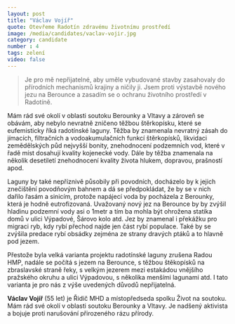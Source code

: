 ```yaml
---
layout: post
title: "Václav Vojíř"
quote: Otevřeme Radotín zdravému životnímu prostředí
image: /media/candidates/vaclav-vojir.jpg
category: candidate
number : 4
tags: zelení
video: false
---
```


> Je pro mě nepřijatelné, aby uměle vybudované stavby zasahovaly do přírodních
mechanismů krajiny a ničily ji. Jsem proti výstavbě nového jezu na Berounce a
zasadím se o ochranu životního prostředí v Radotíně.

Mám rád své okolí v oblasti soutoku Berounky a Vltavy a zároveň se obávám, aby nebylo nevratně zničeno těžbou štěrkopísku, které se eufemisticky říká radotínské laguny. Těžba by znamenala nevratný zásah do jímacích, filtračních a vodoakumulačních funkcí štěrkopísků, likvidaci zemědělských půd nejvyšší bonity, znehodnocení podzemních vod, které v řadě míst dosahují kvality kojenecké vody. Dále by těžba znamenala na několik desetiletí znehodnocení kvality života hlukem, dopravou, prašností apod. 

Laguny by také nepříznivě působily při povodních, docházelo by k jejich znečištění povodňovým bahnem a dá se předpokládat, že by se v nich dařilo řasám a sinicím, protože napájecí voda by pocházela z Berounky, která je hodně eutrofizovaná. Uvažovaný nový jez na Berounce by by zvýšil hladinu podzemní vody asi o 1metr a tím ba mohla být ohrožena statika domů v ulici Výpadové, Šárovo kolo atd. Jez by znamenal i překážku pro migraci ryb, kdy rybí přechod najde jen část rybí populace. Také by se zvýšila predace rybí obsádky zejména ze strany dravých ptáků a to hlavně pod jezem.

Přestože byla velká varianta projektu radotínské laguny zrušena Radou HMP, nadále se počítá s jezem na Berounce, s těžbou štěkopísků na zbraslavské straně řeky, s velkým jezerem mezi estakádou vnějšího pražského okruhu a ulici Výpadovou, s několika menšími lagunami atd. I tato varianta je pro nás z výše uvedených důvodů nepřijatelná.

**Václav Vojíř** (55 let) je Řidič MHD a místopředseda spolku Život na soutoku. Mám rád své okolí v oblasti soutoku Berounky a Vltavy. Je nadšený aktivista a bojuje proti narušování přirozeného rázu přírody.
